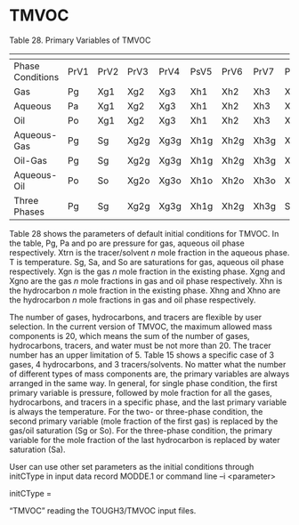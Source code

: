 # TMVOC

Table 28. Primary Variables of TMVOC

<table data-header-hidden><thead><tr><th width="138"></th><th width="74"></th><th width="70"></th><th width="86"></th><th width="81"></th><th width="84"></th><th width="76"></th><th width="75"></th><th width="77"></th><th width="75"></th><th width="79"></th><th width="75"></th><th></th></tr></thead><tbody><tr><td>Phase Conditions</td><td>PrV1</td><td>PrV2</td><td>PrV3</td><td>PrV4</td><td>PsV5</td><td>PrV6</td><td>PrV7</td><td>PrV8</td><td>PrV9</td><td>PrV10</td><td>PrV11</td><td>PrV12</td></tr><tr><td>Gas</td><td>Pg</td><td>Xg1</td><td>Xg2</td><td>Xg3</td><td>Xh1</td><td>Xh2</td><td>Xh3</td><td>Xh4</td><td>Xtr1</td><td>Xtr2</td><td>Xtr3</td><td>T</td></tr><tr><td>Aqueous</td><td>Pa</td><td>Xg1</td><td>Xg2</td><td>Xg3</td><td>Xh1</td><td>Xh2</td><td>Xh3</td><td>Xh4</td><td>Xtr1</td><td>Xtr2</td><td>Xtr3</td><td>T</td></tr><tr><td>Oil</td><td>Po</td><td>Xg1</td><td>Xg2</td><td>Xg3</td><td>Xh1</td><td>Xh2</td><td>Xh3</td><td>Xh4</td><td>Xtr1</td><td>Xtr2</td><td>Xtr3</td><td>T</td></tr><tr><td>Aqueous-Gas</td><td>Pg</td><td>Sg</td><td>Xg2g</td><td>Xg3g</td><td>Xh1g</td><td>Xh2g</td><td>Xh3g</td><td>Xh4g</td><td>Xtr1</td><td>Xtr2</td><td>Xtr3</td><td>T</td></tr><tr><td>Oil-Gas</td><td>Pg</td><td>Sg</td><td>Xg2g</td><td>Xg3g</td><td>Xh1g</td><td>Xh2g</td><td>Xh3g</td><td>Xh4g</td><td>Xtr1</td><td>Xtr2</td><td>Xtr3</td><td>T</td></tr><tr><td>Aqueous-Oil</td><td>Po</td><td>So</td><td>Xg2o</td><td>Xg3o</td><td>Xh1o</td><td>Xh2o</td><td>Xh3o</td><td>Xh4o</td><td>Xtr1</td><td>Xtr2</td><td>Xtr3</td><td>T</td></tr><tr><td>Three Phases</td><td>Pg</td><td>Sg</td><td>Xg2g</td><td>Xg3g</td><td>Xh1g</td><td>Xh2g</td><td>Xh3g</td><td>Sa</td><td>Xtr1</td><td>Xtr2</td><td>Xtr3</td><td>T</td></tr></tbody></table>

Table 28 shows the parameters of default initial conditions for TMVOC. In the table, Pg, Pa and po are pressure for gas, aqueous oil phase respectively. Xtrn is the tracer/solvent _n_ mole fraction in the aqueous phase. T is temperature. Sg, Sa, and So are saturations for gas, aqueous oil phase respectively. Xgn is the gas _n_ mole fraction in the existing phase.  Xgng and Xgno are the gas _n_ mole fractions in gas and oil phase respectively. Xhn is the hydrocarbon _n_ mole fraction in the existing phase.  Xhng and Xhno are the hydrocarbon _n_ mole fractions in gas and oil phase respectively.&#x20;

The number of gases, hydrocarbons, and tracers are flexible by user selection. In the current version of TMVOC, the maximum allowed mass components is 20, which means the sum of the number of gases, hydrocarbons, tracers, and water must be not more than 20. The tracer number has an upper limitation of 5. Table 15 shows a specific case of 3 gases, 4 hydrocarbons, and 3 tracers/solvents. No matter what the number of different types of mass components are, the primary variables are always arranged in the same way. In general, for single phase condition, the first primary variable is pressure, followed by mole fraction for all the gases, hydrocarbons, and tracers in a specific phase, and the last primary variable is always the temperature. For the two- or three-phase condition, the second primary variable (mole fraction of the first gas) is replaced by the gas/oil saturation (Sg or So). For the three-phase condition, the primary variable for the mole fraction of the last hydrocarbon is replaced by water saturation (Sa).&#x20;

User can use other set parameters as the initial conditions through initCType in input data record MODDE.1 or command line –i \<parameter>

initCType =

&#x20;                   “TMVOC”         reading the TOUGH3/TMVOC input files.

